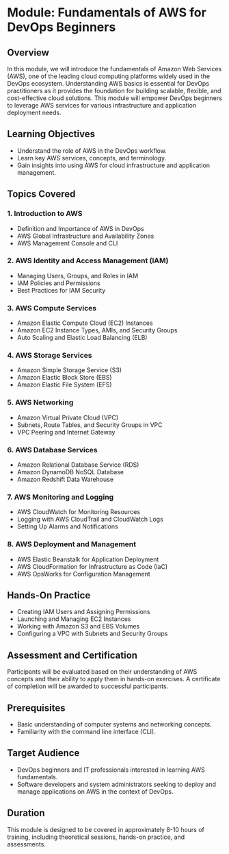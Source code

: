 # Module: Fundamentals of AWS for DevOps Beginners

## Overview
In this module, we will introduce the fundamentals of Amazon Web Services (AWS), one of the leading cloud computing platforms widely used in the DevOps ecosystem. Understanding AWS basics is essential for DevOps practitioners as it provides the foundation for building scalable, flexible, and cost-effective cloud solutions. This module will empower DevOps beginners to leverage AWS services for various infrastructure and application deployment needs.

## Learning Objectives
- Understand the role of AWS in the DevOps workflow.
- Learn key AWS services, concepts, and terminology.
- Gain insights into using AWS for cloud infrastructure and application management.

## Topics Covered

### 1. Introduction to AWS
- Definition and Importance of AWS in DevOps
- AWS Global Infrastructure and Availability Zones
- AWS Management Console and CLI

### 2. AWS Identity and Access Management (IAM)
- Managing Users, Groups, and Roles in IAM
- IAM Policies and Permissions
- Best Practices for IAM Security

### 3. AWS Compute Services
- Amazon Elastic Compute Cloud (EC2) Instances
- Amazon EC2 Instance Types, AMIs, and Security Groups
- Auto Scaling and Elastic Load Balancing (ELB)

### 4. AWS Storage Services
- Amazon Simple Storage Service (S3)
- Amazon Elastic Block Store (EBS)
- Amazon Elastic File System (EFS)

### 5. AWS Networking
- Amazon Virtual Private Cloud (VPC)
- Subnets, Route Tables, and Security Groups in VPC
- VPC Peering and Internet Gateway

### 6. AWS Database Services
- Amazon Relational Database Service (RDS)
- Amazon DynamoDB NoSQL Database
- Amazon Redshift Data Warehouse

### 7. AWS Monitoring and Logging
- AWS CloudWatch for Monitoring Resources
- Logging with AWS CloudTrail and CloudWatch Logs
- Setting Up Alarms and Notifications

### 8. AWS Deployment and Management
- AWS Elastic Beanstalk for Application Deployment
- AWS CloudFormation for Infrastructure as Code (IaC)
- AWS OpsWorks for Configuration Management

## Hands-On Practice
- Creating IAM Users and Assigning Permissions
- Launching and Managing EC2 Instances
- Working with Amazon S3 and EBS Volumes
- Configuring a VPC with Subnets and Security Groups

## Assessment and Certification
Participants will be evaluated based on their understanding of AWS concepts and their ability to apply them in hands-on exercises. A certificate of completion will be awarded to successful participants.

## Prerequisites
- Basic understanding of computer systems and networking concepts.
- Familiarity with the command line interface (CLI).

## Target Audience
- DevOps beginners and IT professionals interested in learning AWS fundamentals.
- Software developers and system administrators seeking to deploy and manage applications on AWS in the context of DevOps.

## Duration
This module is designed to be covered in approximately 8-10 hours of training, including theoretical sessions, hands-on practice, and assessments.
